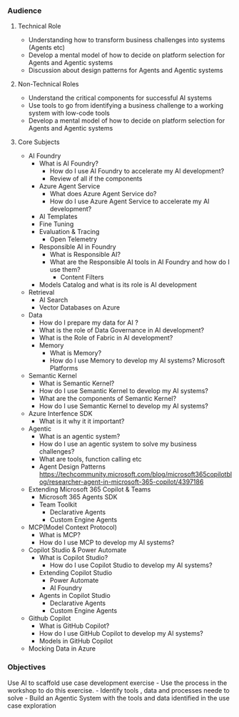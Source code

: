 ### Audience

1. Technical Role 
    - Understanding how to transform business challenges into systems (Agents etc)
    - Develop a mental model of how to decide on platform selection for Agents and Agentic systems 
    - Discussion about design patterns for Agents and Agentic systems
2. Non-Technical Roles 
    - Understand the critical components for successful AI systems
    - Use tools to go from identifying a business challenge to a working system with low-code tools 
    - Develop a mental model of how to decide on platform selection for Agents and Agentic systems 

3. Core Subjects
    - AI Foundry
        - What is AI Foundry? 
            - How do I use AI Foundry to accelerate my AI development?
            - Review of all if the components
        - Azure Agent Service 
            - What does Azure Agent Service do?
            - How do I use Azure Agent Service to accelerate my AI development?
        - AI Templates
        - Fine Tuning
        - Evaluation & Tracing 
            - Open Telemetry
        - Responsible AI in Foundry
            - What is Responsible AI?
            - What are the Responsible AI tools in AI Foundry and how do I use them?
                - Content Filters
        - Models Catalog
     and what is its role is AI development 
    - Retrieval 
        - AI Search 
        - Vector Databases on Azure
    - Data  
        - How do I prepare my data for AI ?
        - What is the role of Data Governance in AI development?
        - What is the Role of Fabric in AI development?
        - Memory
            - What is Memory?
            - How do I use Memory to develop my AI systems?
    Microsoft Platforms
    - Semantic Kernel
        - What is Semantic Kernel?
        - How do I use Semantic Kernel to develop my AI systems?
        - What are the components of Semantic Kernel?
        - How do I use Semantic Kernel to develop my AI systems?
    - Azure Interfence SDK
        - What is it why it it important?
    - Agentic
        - What is an agentic system?
        - How do I use an agentic system to solve my business challenges?
        - What are tools, function calling etc
        - Agent Design Patterns 
            https://techcommunity.microsoft.com/blog/microsoft365copilotblog/researcher-agent-in-microsoft-365-copilot/4397186
    - Extending Microsoft 365 Copilot & Teams 
        - Microsoft 365 Agents SDK
        - Team Toolkit 
            - Declarative Agents
            - Custom Engine Agents
    - MCP(Model Context Protocol)
        - What is MCP?
        - How do I use MCP to develop my AI systems?
    - Copilot Studio & Power Automate
        - What is Copilot Studio?
            - How do I use Copilot Studio to develop my AI systems?
        - Extending Copilot Studio
            - Power Automate
            - AI Foundry
        - Agents in Copilot Studio
            - Declarative Agents
            - Custom Engine Agents
    - Github Copilot
        - What is GitHub Copilot?
        - How do I use GitHub Copilot to develop my AI systems?
        - Models in GitHub Copilot
    - Mocking Data in Azure

### Objectives

 Use AI to scaffold use case development exercise 
    - Use the process in the workshop to do this exercise.
      - Identify tools , data and processes neede to solve
      - Build an Agentic System with the tools and data identified in the use case exploration


